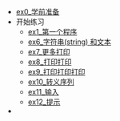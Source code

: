 - [ex0_学前准备](ex00_DeadWork.md)
- 开始练习
    - [ex1_第一个程序](ex01_HelloWorld.md)
    - [ex6_字符串(string) 和文本](ex06_String_and_text.md)
    - [ex7_更多打印](ex07_MorePrint.md)
    - [ex8_打印打印](ex08_PrintPrint.md)
    - [ex9_打印打印打印](ex09_PrintPrintPrint.md)
    - [ex10_转义序列](ex10_EscapeSequences.md)
    - [ex11_输入](ex11_Input.md)
    - [ex12_提示](ex12_Prompt.md)
- 
